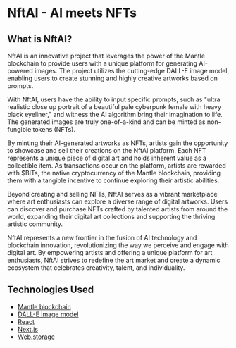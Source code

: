 # NftAI - AI meets NFTs

## What is NftAI?

NftAI is an innovative project that leverages the power of the Mantle blockchain to provide users with a unique platform for generating AI-powered images. The project utilizes the cutting-edge DALL-E image model, enabling users to create stunning and highly creative artworks based on prompts.

With NftAI, users have the ability to input specific prompts, such as "ultra realistic close up portrait of a beautiful pale cyberpunk female with heavy black eyeliner," and witness the AI algorithm bring their imagination to life. The generated images are truly one-of-a-kind and can be minted as non-fungible tokens (NFTs).

By minting their AI-generated artworks as NFTs, artists gain the opportunity to showcase and sell their creations on the NftAI platform. Each NFT represents a unique piece of digital art and holds inherent value as a collectible item. As transactions occur on the platform, artists are rewarded with $BITs, the native cryptocurrency of the Mantle blockchain, providing them with a tangible incentive to continue exploring their artistic abilities.

Beyond creating and selling NFTs, NftAI serves as a vibrant marketplace where art enthusiasts can explore a diverse range of digital artworks. Users can discover and purchase NFTs crafted by talented artists from around the world, expanding their digital art collections and supporting the thriving artistic community.

NftAI represents a new frontier in the fusion of AI technology and blockchain innovation, revolutionizing the way we perceive and engage with digital art. By empowering artists and offering a unique platform for art enthusiasts, NftAI strives to redefine the art market and create a dynamic ecosystem that celebrates creativity, talent, and individuality.

## Technologies Used
- [Mantle blockchain](https://docs.mantle.xyz/network/introducing-mantle/)
- [DALL-E image model](https://openai.com/blog/dall-e/)
- [React](https://reactjs.org/)
- [Next.js](https://nextjs.org/)
- [Web.storage](https://web3.storage/)